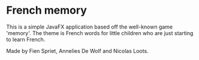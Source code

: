 # French memory

This is a simple JavaFX application based off the well-known game 'memory'.
The theme is French words for little children who are just starting to learn French.

Made by Fien Spriet, Annelies De Wolf and Nicolas Loots.